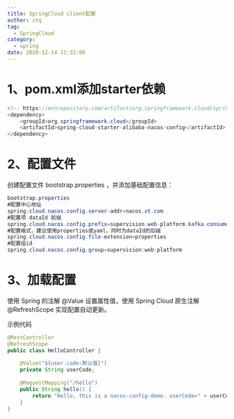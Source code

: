 ```yaml
---
title: SpringCloud client配置
author: ztq
tag:
  - SpringCloud
category:
  - spring
date: 2020-12-14 11:32:00
---
```


# 1、pom.xml添加starter依赖

```java
<!-- https://mvnrepository.com/artifact/org.springframework.cloud/spring-cloud-starter-alibaba-nacos-config -->
<dependency>
	<groupId>org.springframework.cloud</groupId>
	<artifactId>spring-cloud-starter-alibaba-nacos-config</artifactId>
</dependency>
```

# 2、配置文件

创建配置文件  bootstrap.properties ，并添加基础配置信息：

```java
bootstrap.properties 
#配置中心地址
spring.cloud.nacos.config.server-addr=nacos.xt.com
#配置项 dataId 前缀
spring.cloud.nacos.config.prefix=supervision.web-platform.kafka.consumer
#配置格式，建议使用properties或yaml，同时为dataId的后缀
spring.cloud.nacos.config.file-extension=properties
#配置组id
spring.cloud.nacos.config.group=supervision:web-platform
```

# 3、加载配置

使用 Spring 的注解  @Value  设置属性值，使用 Spring Cloud 原生注解  @RefreshScope  实现配置自动更新。 

示例代码

```java
@RestController
@RefreshScope
public class HelloController {
 
    @Value("${user.code:默认值}")
    private String userCode;
 
    @RequestMapping("/hello")
    public String hello() {
        return "Hello, this is a nacos-config-demo. userCode=" + userCode;
    }
}
```

